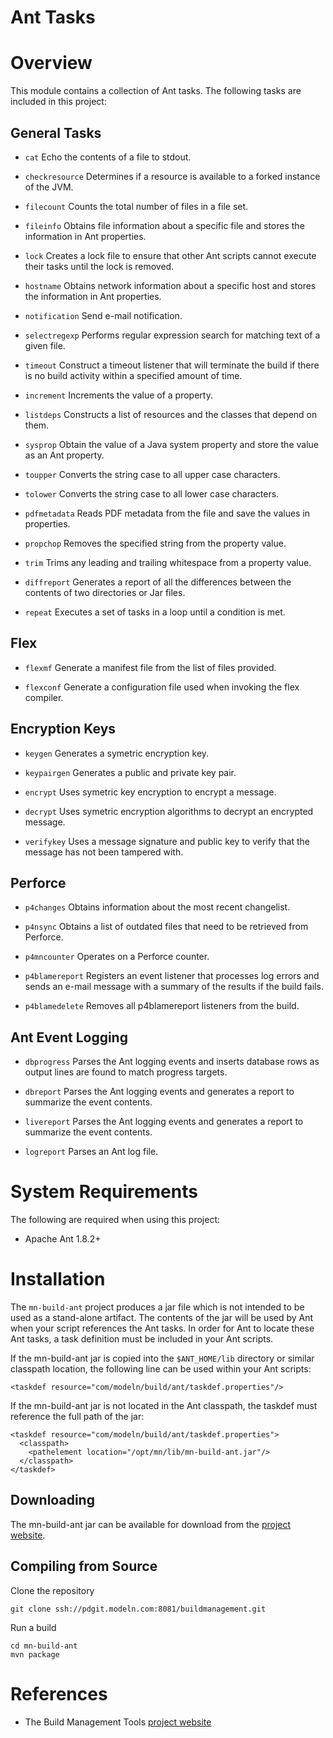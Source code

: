 Ant Tasks
=========

# Overview #
This module contains a collection of Ant tasks.  The following tasks 
are included in this project:

## General Tasks ##

* `cat` Echo the contents of a file to stdout.

* `checkresource` Determines if a resource is available to a forked 
  instance of the JVM.

* `filecount` Counts the total number of files in a file set.

* `fileinfo` Obtains file information about a specific file and stores 
  the information in Ant properties.

* `lock` Creates a lock file to ensure that other Ant scripts cannot
  execute their tasks until the lock is removed.

* `hostname` Obtains network information about a specific host and stores 
  the information in Ant properties.

* `notification` Send e-mail notification. 

* `selectregexp` Performs regular expression search for matching text of a given file.

* `timeout` Construct a timeout listener that will terminate the build if there
  is no build activity within a specified amount of time.

* `increment` Increments the value of a property.

* `listdeps` Constructs a list of resources and the classes that depend on them.

* `sysprop` Obtain the value of a Java system property and store the value
  as an Ant property.

* `toupper` Converts the string case to all upper case characters.

* `tolower` Converts the string case to all lower case characters.

* `pdfmetadata` Reads PDF metadata from the file and save the values in properties.

* `propchop` Removes the specified string from the property value.

* `trim` Trims any leading and trailing whitespace from a property value.

* `diffreport` Generates a report of all the differences between the contents of two
  directories or Jar files.

* `repeat` Executes a set of tasks in a loop until a condition is met.


## Flex ##

* `flexmf` Generate a manifest file from the list of files provided.

* `flexconf` Generate a configuration file used when invoking the flex compiler.


## Encryption Keys ##
 
* `keygen` Generates a symetric encryption key.

* `keypairgen` Generates a public and private key pair.

* `encrypt` Uses symetric key encryption to encrypt a message.

* `decrypt` Uses symetric encryption algorithms to decrypt an encrypted message.

* `verifykey` Uses a message signature and public key to verify that the
  message has not been tampered with.

## Perforce ##

* `p4changes` Obtains information about the most recent changelist.

* `p4nsync` Obtains a list of outdated files that need to be retrieved
  from Perforce.

* `p4mncounter` Operates on a Perforce counter.

* `p4blamereport`  Registers an event listener that processes log
  errors and sends an e-mail message with a summary of the
  results if the build fails.

* `p4blamedelete` Removes all p4blamereport listeners from the build.

## Ant Event Logging ##

* `dbprogress` Parses the Ant logging events and inserts database rows
  as output lines are found to match progress targets.

* `dbreport` Parses the Ant logging events and generates a report to
  summarize the event contents.

* `livereport` Parses the Ant logging events and generates a report to 
  summarize the event contents.

* `logreport` Parses an Ant log file.



# System Requirements #

The following are required when using this project:

* Apache Ant 1.8.2+

# Installation #

The `mn-build-ant` project produces a jar file which is not intended
to be used as a stand-alone artifact.  The contents of the jar will
be used by Ant when your script references the Ant tasks.  In order
for Ant to locate these Ant tasks, a task definition must be included
in your Ant scripts. 
 
If the mn-build-ant jar is copied into the `$ANT_HOME/lib` directory
or similar classpath location, the following line can be used within
your Ant scripts:

    <taskdef resource="com/modeln/build/ant/taskdef.properties"/>

If the mn-build-ant jar is not located in the Ant classpath, the taskdef
must reference the full path of the jar:

    <taskdef resource="com/modeln/build/ant/taskdef.properties">
      <classpath>
        <pathelement location="/opt/mn/lib/mn-build-ant.jar"/>
      </classpath>
    </taskdef>


## Downloading ##

The mn-build-ant jar can be available for download from the
[project website].

## Compiling from Source ##

Clone the repository

    git clone ssh://pdgit.modeln.com:8081/buildmanagement.git

Run a build

    cd mn-build-ant
    mvn package



# References #

* The Build Management Tools [project website]
 
[project website]: http://buildmanagement.modeln.com

